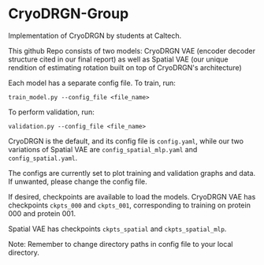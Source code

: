 # CryoDRGN-Group

Implementation of CryoDRGN by students at Caltech. 

This github Repo consists of two models: CryoDRGN VAE (encoder decoder structure cited in our final report) as well as Spatial VAE (our unique rendition of estimating rotation built on top of CryoDRGN's architecture)

Each model has a separate config file. 
To train, run:
```
train_model.py --config_file <file_name>
```

To perform validation, run:
```
validation.py --config_file <file_name>
```

CryoDRGN is the default, and its config file is `config.yaml`, while our two variations of Spatial VAE are `config_spatial_mlp.yaml` and `config_spatial.yaml`. 

The configs are currently set to plot training and validation graphs and data. If unwanted, please change the config file. 

If desired, checkpoints are available to load the models. CryoDRGN VAE has checkpoints `ckpts_000` and `ckpts_001`, corresponding to training on protein 000 and protein 001. 

Spatial VAE has checkpoints `ckpts_spatial` and `ckpts_spatial_mlp`.

Note: Remember to change directory paths in config file to your local directory.
